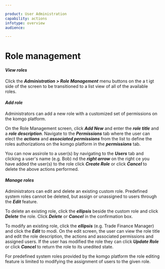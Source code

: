 ```yaml
---

product: User Administration
capability: actions
infotype: overview
audience: 

---
```

# Role management

#### _View roles_

Click the _**Administration &gt; Role Management**_ menu buttons on the a  t igt side of the screen to be transitioned to a list view of all of the available roles.

#### _Add role_

Administrators can add a new role with a customized set of permissions on the komgo platform.

On the Role Management screen, click _**Add New**_ and enter the _**role title**_ and a _**role description**_. 
Navigate to the _**Permissions**_ tab where the user can elect the _**actions**_ and _**associated permissions**_ from the list to define the roles authorizations on the komgo platform in the _**permissions**_ tab.

You can now assirole to a user\(s\) by navigating to the _**Users**_ tab and clicking a user&#39;s name \(e.g. Bob\) nd the _**right arrow**_ on the right ce you have added the user\(s\) to the role click _**Create Role**_ or click _**Cancel**_ to delete the above actions performed.

#### _Manage roles_

Administrators can edit and delete an existing custom role. Predefined system roles cannot be deleted, but assign or unassigned to users through the _**Edit**_ feature.

To delete an existing role, click the _**ellipsis**_ beside the custom role and click _**Delete**_ the role. Click _**Delete**_ or _**Cancel**_ in the confirmation box.

To modify an existing role, click the _**ellipsis**_ \(e.g. Trade Finance Manager\) and click the _**Edit**_ to modi. On the edit screen, the user can view the role title and edit the role description, the actions and associated permissions and assigned users. If the user has modified the role they can click _**Update Role**_ or click _**Cancel**_ to return the role to its unedited state.

For predefined system roles provided by the komgo platform the role editing feature is limited to modifying the assignment of users to the given role.
<!--stackedit_data:
eyJoaXN0b3J5IjpbLTEzMTI5MjE5NjAsMjA3NDg3Njc4OF19
-->